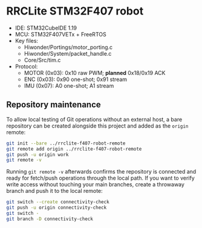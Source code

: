 ﻿# RRCLite STM32F407 robot

- IDE: STM32CubeIDE 1.19
- MCU: STM32F407VETx + FreeRTOS
- Key files:
  - Hiwonder/Portings/motor_porting.c
  - Hiwonder/System/packet_handle.c
  - Core/Src/tim.c
- Protocol:
  - MOTOR (0x03): 0x10 raw PWM; **planned** 0x18/0x19 ACK
  - ENC (0x03): 0x90 one-shot; 0x91 stream
  - IMU (0x07): A0 one-shot; A1 stream

## Repository maintenance

To allow local testing of Git operations without an external host, a bare
repository can be created alongside this project and added as the `origin`
remote:

```bash
git init --bare ../rrclite-f407-robot-remote
git remote add origin ../rrclite-f407-robot-remote
git push -u origin work
git remote -v
```

Running `git remote -v` afterwards confirms the repository is connected and
ready for fetch/push operations through the local path. If you want to verify
write access without touching your main branches, create a throwaway branch
and push it to the local remote:

```bash
git switch --create connectivity-check
git push -u origin connectivity-check
git switch -
git branch -D connectivity-check
```
